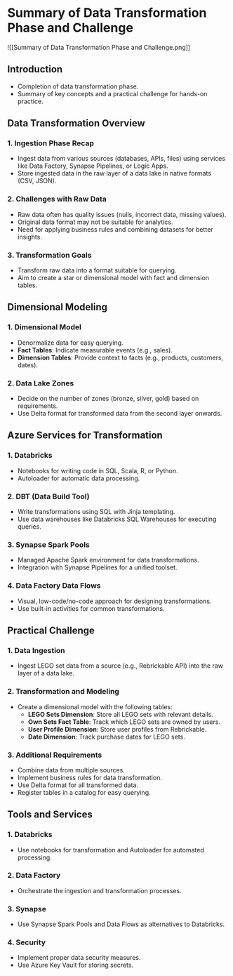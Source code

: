 # Summary of Data Transformation Phase and Challenge

![[Summary of Data Transformation Phase and Challenge.png]]
## Introduction
- Completion of data transformation phase.
- Summary of key concepts and a practical challenge for hands-on practice.

## Data Transformation Overview
### 1. Ingestion Phase Recap
- Ingest data from various sources (databases, APIs, files) using services like Data Factory, Synapse Pipelines, or Logic Apps.
- Store ingested data in the raw layer of a data lake in native formats (CSV, JSON).

### 2. Challenges with Raw Data
- Raw data often has quality issues (nulls, incorrect data, missing values).
- Original data format may not be suitable for analytics.
- Need for applying business rules and combining datasets for better insights.

### 3. Transformation Goals
- Transform raw data into a format suitable for querying.
- Aim to create a star or dimensional model with fact and dimension tables.

## Dimensional Modeling
### 1. Dimensional Model
- Denormalize data for easy querying.
- **Fact Tables**: Indicate measurable events (e.g., sales).
- **Dimension Tables**: Provide context to facts (e.g., products, customers, dates).

### 2. Data Lake Zones
- Decide on the number of zones (bronze, silver, gold) based on requirements.
- Use Delta format for transformed data from the second layer onwards.

## Azure Services for Transformation
### 1. Databricks
- Notebooks for writing code in SQL, Scala, R, or Python.
- Autoloader for automatic data processing.

### 2. DBT (Data Build Tool)
- Write transformations using SQL with Jinja templating.
- Use data warehouses like Databricks SQL Warehouses for executing queries.

### 3. Synapse Spark Pools
- Managed Apache Spark environment for data transformations.
- Integration with Synapse Pipelines for a unified toolset.

### 4. Data Factory Data Flows
- Visual, low-code/no-code approach for designing transformations.
- Use built-in activities for common transformations.

## Practical Challenge
### 1. Data Ingestion
- Ingest LEGO set data from a source (e.g., Rebrickable API) into the raw layer of a data lake.

### 2. Transformation and Modeling
- Create a dimensional model with the following tables:
  - **LEGO Sets Dimension**: Store all LEGO sets with relevant details.
  - **Own Sets Fact Table**: Track which LEGO sets are owned by users.
  - **User Profile Dimension**: Store user profiles from Rebrickable.
  - **Date Dimension**: Track purchase dates for LEGO sets.

### 3. Additional Requirements
- Combine data from multiple sources.
- Implement business rules for data transformation.
- Use Delta format for all transformed data.
- Register tables in a catalog for easy querying.

## Tools and Services
### 1. Databricks
- Use notebooks for transformation and Autoloader for automated processing.

### 2. Data Factory
- Orchestrate the ingestion and transformation processes.

### 3. Synapse
- Use Synapse Spark Pools and Data Flows as alternatives to Databricks.

### 4. Security
- Implement proper data security measures.
- Use Azure Key Vault for storing secrets.
